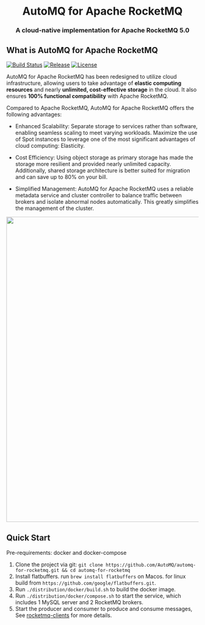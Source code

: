 <h1 align="center">
AutoMQ for Apache RocketMQ
</h1>
<h3 align="center">
    A cloud-native implementation for Apache RocketMQ 5.0
</h3>

## What is AutoMQ for Apache RocketMQ

[![Build Status][maven-build-image]][maven-build-url]
[![Release][release-image]][release-url]
[![License][license-image]][license-url]

AutoMQ for Apache RocketMQ has been redesigned to utilize cloud infrastructure, allowing users to take advantage of
**elastic computing resources** and nearly **unlimited, cost-effective storage** in the cloud. It also ensures **100%
functional
compatibility** with Apache RocketMQ.

Compared to Apache RocketMQ, AutoMQ for Apache RocketMQ offers the following advantages:

- Enhanced Scalability: Separate storage to services rather than software, enabling seamless scaling to meet varying
  workloads. Maximize the use of Spot instances to leverage one of the most significant advantages of cloud computing:
  Elasticity.

- Cost Efficiency: Using object storage as primary storage has made the storage more resilient and provided nearly
  unlimited capacity. Additionally, shared storage architecture is better suited for migration and can save up to 80% on
  your bill.

- Simplified Management: AutoMQ for Apache RocketMQ uses a reliable metadata service and cluster controller to balance
  traffic
  between brokers and isolate abnormal nodes automatically. This greatly simplifies the management of the cluster.

<img src="architecture.webp" style="width:800px;display:block;margin:0 auto;">

## Quick Start

Pre-requirements: docker and docker-compose

1. Clone the project via git: `git clone https://github.com/AutoMQ/automq-for-rocketmq.git && cd automq-for-rocketmq`
2. Install flatbuffers. run `brew install flatbuffers` on Macos. for linux build from `https://github.com/google/flatbuffers.git`. 
3. Run `./distribution/docker/build.sh` to build the docker image.
4. Run `./distribution/docker/compose.sh` to start the service, which includes 1 MySQL server and 2 RocketMQ brokers.
5. Start the producer and consumer to produce and consume messages,
   See [rocketmq-clients](https://github.com/apache/rocketmq-clients) for more details.

[maven-build-image]: https://github.com/AutoMQ/automq-for-rocketmq/actions/workflows/coverage-ci.yml/badge.svg?branch=main
[maven-build-url]: https://github.com/AutoMQ/automq-for-rocketmq/actions/workflows/coverage-ci.yml
[release-image]: https://img.shields.io/badge/release-download-orange.svg
[release-url]: https://github.com/AutoMQ/automq-for-rocketmq/releases
[license-image]: https://img.shields.io/badge/license-Apache%202-4EB1BA.svg
[license-url]: https://www.apache.org/licenses/LICENSE-2.0.html
